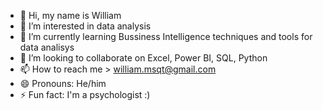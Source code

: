 - 👋 Hi, my name is William
- 👀 I’m interested in data analysis
- 🌱 I’m currently learning Bussiness Intelligence techniques and tools for data analisys
- 💞️ I’m looking to collaborate on Excel, Power BI, SQL, Python
- 📫 How to reach me > william.msqt@gmail.com
- 😄 Pronouns: He/him
- ⚡ Fun fact: I'm a psychologist :)

<!---
William-Mesquita-89/William-Mesquita-89 is a ✨ special ✨ repository because its `README.md` (this file) appears on your GitHub profile.
You can click the Preview link to take a look at your changes.
--->

